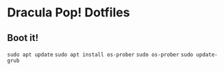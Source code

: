 # Dracula Pop! Dotfiles

## Boot it!

`sudo apt update`
`sudo apt install os-prober`
`sudo os-prober`
`sudo update-grub`


